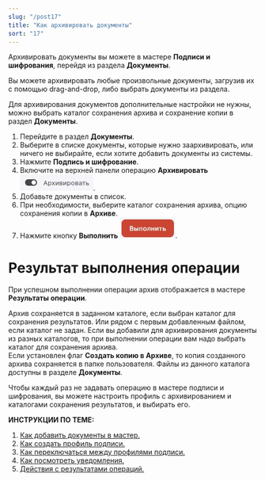 ```yaml
---
slug: "/post17"
title: "Как архивировать документы"
sort: "17"
---
```


Архивировать документы вы можете в мастере **Подписи и шифрования**, перейдя из раздела **Документы**.

Вы можете архивировать любые произвольные документы, загрузив их с помощью drag-and-drop, либо выбрать документы из раздела.

Для архивирования документов дополнительные настройки не нужны, можно выбрать каталог сохранения архива и сохранение копии в раздел **Документы**.

1. Перейдите в раздел **Документы**.
2. Выберите в списке документы, которые нужно заархивировать, или ничего не выбирайте, если хотите добавить документы из системы.
3. Нажмите **Подпись и шифрование**.
4. Включите на верхней панели операцию **Архивировать** ![archive.jpg](./images/archive.jpg "Архивировать"). 
5. Добавьте документы в список.
6. При необходимости, выберите каталог сохранения архива, опцию сохранения копии в **Архиве**.  
7. Нажмите кнопку **Выполнить** ![execute-button.jpg](./images/execute-button.jpg "Выполнить").

# Результат выполнения операции

При успешном выполнении операции архив отображается в мастере **Результаты операции**.

Архив сохраняется в заданном каталоге, если выбран каталог для сохранения результатов. Или рядом с первым добавленным файлом, если каталог не задан.   Если вы добавили для архивирования документы из разных каталогов, то при выполнении операции вам надо выбрать каталог для сохранения архива.  
Если установлен флаг **Создать копию в Архиве**, то копия созданного архива сохраняется в папке пользователя. Файлы из данного каталога доступны в разделе **Документы**.

Чтобы каждый раз не задавать операцию в мастере подписи и шифрования, вы можете настроить профиль с архивированием и каталогами сохранения результатов, и выбирать его.  

**ИНСТРУКЦИИ ПО ТЕМЕ:**  
1. [Как добавить документы в мастер.](https://docs.cryptoarm.ru/05-v3.2-Beta/004-documents/add-docs)  
2. [Как создать профиль подписи.](https://docs.cryptoarm.ru/05-v3.2-Beta/004-documents/create-profile)  
3. [Как переключаться между профилями подписи.](https://docs.cryptoarm.ru/05-v3.2-Beta/004-documents/select-profile)    
5. [Как посмотреть уведомления.](https://docs.cryptoarm.ru/05-v3.2-Beta/007-cryptoarm/notifications)  
5. [Действия с результатами операций.](https://docs.cryptoarm.ru/05-v3.2-Beta/004-documents/operations-result)  